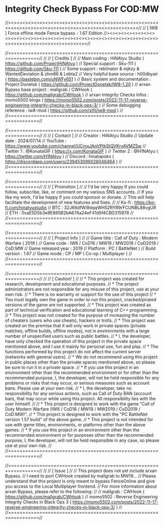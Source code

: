 # Integrity Check Bypass For COD:MW

//><><><><><><><><><><><><><><><><><><><><><><><><><><><><><><><><><><><><><><><><><><><><><><><><><><//
// [ IW8 ] Force offline mode Fence bypass - 1.67 Edition
//><><><><><><><><><><><><><><><><><><><><><><><><><><><><><><><><><><><><><><><><><><><><><><><><><><//

//=================================================================//
// 
// [ Credits ]
// 
// Main coding                    : HiNAtyu Studio    ( https://github.com/ProjectHiNAtyu )
// Special support                : Sku-111           ( https://github.com/Sku-111 )
// Some support                   : rektinator & mjkzy & WantedDeviation & zhm86 & Lebta2
// Very helpful base source       : h00dbyair         ( https://pastebin.com/uNWFy651 )
// Basic system and documentation : Project Donetsk   ( https://github.com/ProjectDonetsk/IW8-1.20 )
// arxan Bypass base project      : mallgrab / CWHook ( https://github.com/mallgrab/CWHook )
// arxan Integrity Checks Infos   : momo5502 blogs    ( https://momo5502.com/posts/2022-11-17-reverse-engineering-integrity-checks-in-black-ops-3/ )
// Some debugging reference       : iw8-mod           ( https://github.com/xifil/iw8-mod )
// 
//=================================================================//

//=================================================================//
// 
// [ Contact ]
// 
// Creator       : HiNAtyu Studio
// Update date   : 2024/07/14
// YouTube       : https://www.youtube.com/channel/UCmxJAnVPtkStQVKrvAVMZSw
// Twitter 1     : @KonataGIF ( https://x.com/KonataGIF )
// Twitter 2     : @H1NAtyu ( https://twitter.com/H1NAtyu )
// Discord       : hinatapoko ( https://discordapp.com/users/239453096026046464 )
// 
//=================================================================//

//=================================================================//
// 
// [ Promotion ]
// 
// I'd be very happy if you could follow, subscribe, like, or comment on my various SNS accounts.
// If you like my work, I'd be happy if you could sponsor or donate.
// This will help facilitate the development of new features and fixes.
// 
// Ko-fi : https://ko-fi.com/hinatyustudio
// BTC   : 32J66dfWi9dqqWHS2RYR9rFCUNBL88vgUR
// ETH   : 0xaE5D5b3e8E865B2bA676a24eF41d5f4CBD315978
// 
//=================================================================//

//=================================================================//
// 
// [ Project Info ]
// 
// Game title         : Call of Duty : Modern Warfare ( 2019 )
// Game code          : IW8 / CoD16 / MW19 / MW2019 / CoD2019 / CoD:MW
// Game released year : 2019
// Platform           : PC ( BattleNet )
// Build version      : 1.67
// Game mode          : CP / MP ( Co-op / Multiplayer )
// 
//=================================================================//

//=================================================================//
// 
// [ Caution! ]
// 
// * This project was created for research, development and educational purposes.
// * The project administrators are not responsible for any misuse of this project, use at your own risk.
// * There is no warranty or support for the use of this project
// * You must legally own the game in order to run this project, cracked/pirated versions of the game are not supported.
// * This project was created as part of technical verification and educational learning of C++ programming.
// * This project was not created for the purpose of increasing the number of cheaters (users who use cheats), hackers or trolls.
// * This project was created on the premise that it will only work in private spaces (private matches, offline builds, offline modes), not in environments with a large number of unspecified users such as public battles.
// * I, the developer, have only checked the operation of this project in the private space mentioned above, and I use it mainly for personal use, fun and play.
// * The functions performed by this project do not affect the current server (networks with general users).
// * We do not recommend using this project in public places other than the private spaces mentioned above, so please be sure to run it in a private space.
// * If you use this project in an environment other than the recommended environment or for other than the recommended purpose, I, the developer, will not be held responsible for any problems or risks that may occur, or serious measures such as account bans. Please use at your own risk.
// * I, the developer, take no responsibility for any serious actions, such as Call of Duty BAN (account ban), that may occur while using this project. All responsibility lies with the user himself.
// 
// * This project is designed to work with the game "Call of Duty Modern Warfare (IW8 / CoD16 / MW19 / MW2019 / CoD2019 / CoD:MW)".
// * This project is designed to work with the "PC BattleNet version 1.57 build" of the above game.
// * This project is not intended for use with game titles, environments, or platforms other than the above games.
// * If you use this project in an environment other than the recommended environment or for purposes other than the recommended purpose, I, the developer, will not be held responsible in any case, so please use at your own risk.
// 
//=================================================================//

//=================================================================//
// 
// [ Issue ]
// 
// This project does not yet include arxan Bypass.
// I need to port CWHook created by mallgrab to MW19...
// Please understand that this project is only meant to bypass FenceOnline and give you access to the Local Multiplayer frontend.
// For more information about arxan Bypass, please refer to the following:
// 
// mallgrab : CWHook                                              ( https://github.com/mallgrab/CWHook )
// momo5502 : Reverse Engineering Integrity Checks in Black Ops 3 ( https://momo5502.com/posts/2022-11-17-reverse-engineering-integrity-checks-in-black-ops-3/ )
// 
//=================================================================//
